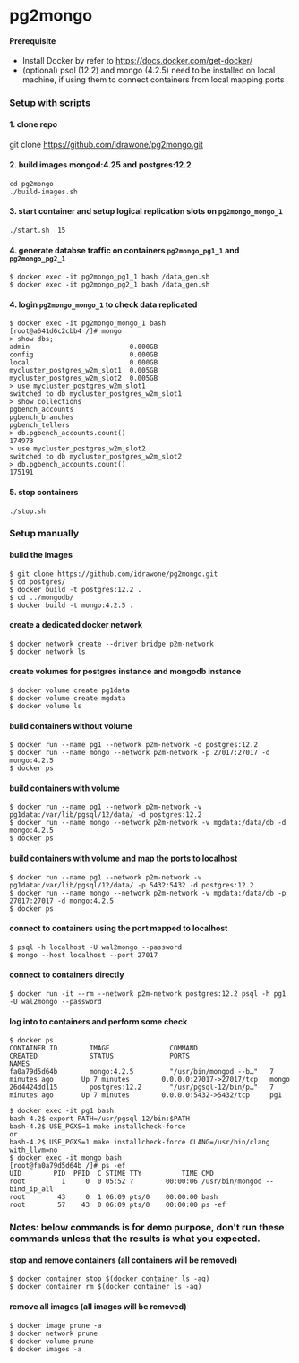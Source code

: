 # pg2mongo


#### Prerequisite 
* Install Docker by refer to https://docs.docker.com/get-docker/
* (optional) psql (12.2) and mongo (4.2.5) need to be installed on local machine, if using them to connect containers from local mapping ports

### Setup with scripts
#### 1. clone repo
git clone https://github.com/idrawone/pg2mongo.git 

#### 2. build images mongod:4.25 and postgres:12.2
```
cd pg2mongo
./build-images.sh
```

#### 3. start container and setup logical replication slots on `pg2mongo_mongo_1`
```
./start.sh  15
```

#### 4. generate databse traffic on containers `pg2mongo_pg1_1` and `pg2mongo_pg2_1`
```
$ docker exec -it pg2mongo_pg1_1 bash /data_gen.sh
$ docker exec -it pg2mongo_pg2_1 bash /data_gen.sh
```

#### 4. login `pg2mongo_mongo_1` to check data replicated
```
$ docker exec -it pg2mongo_mongo_1 bash
[root@a641d6c2cbb4 /]# mongo
> show dbs;
admin                         0.000GB
config                        0.000GB
local                         0.000GB
mycluster_postgres_w2m_slot1  0.005GB
mycluster_postgres_w2m_slot2  0.005GB
> use mycluster_postgres_w2m_slot1
switched to db mycluster_postgres_w2m_slot1
> show collections
pgbench_accounts
pgbench_branches
pgbench_tellers
> db.pgbench_accounts.count()
174973
> use mycluster_postgres_w2m_slot2
switched to db mycluster_postgres_w2m_slot2
> db.pgbench_accounts.count()
175191
```

#### 5. stop containers
```
./stop.sh
```


### Setup manually
#### build the images
```
$ git clone https://github.com/idrawone/pg2mongo.git
$ cd postgres/
$ docker build -t postgres:12.2 .
$ cd ../mongodb/
$ docker build -t mongo:4.2.5 .
```

#### create a dedicated docker network
```
$ docker network create --driver bridge p2m-network
$ docker network ls
```

#### create volumes for postgres instance and mongodb instance
```
$ docker volume create pg1data
$ docker volume create mgdata
$ docker volume ls
```

#### build containers without volume
```
$ docker run --name pg1 --network p2m-network -d postgres:12.2
$ docker run --name mongo --network p2m-network -p 27017:27017 -d mongo:4.2.5
$ docker ps
```

#### build containers with volume
```
$ docker run --name pg1 --network p2m-network -v pg1data:/var/lib/pgsql/12/data/ -d postgres:12.2
$ docker run --name mongo --network p2m-network -v mgdata:/data/db -d mongo:4.2.5
$ docker ps
```

#### build containers with volume and map the ports to localhost
```
$ docker run --name pg1 --network p2m-network -v pg1data:/var/lib/pgsql/12/data/ -p 5432:5432 -d postgres:12.2
$ docker run --name mongo --network p2m-network -v mgdata:/data/db -p 27017:27017 -d mongo:4.2.5
$ docker ps
```

#### connect to containers using the port mapped to localhost
```
$ psql -h localhost -U wal2mongo --password
$ mongo --host localhost --port 27017
```

#### connect to containers directly
```
$ docker run -it --rm --network p2m-network postgres:12.2 psql -h pg1 -U wal2mongo --password
```

#### log into to containers and perform some check
```
$ docker ps
CONTAINER ID        IMAGE               COMMAND                  CREATED             STATUS              PORTS                      NAMES
fa0a79d5d64b        mongo:4.2.5         "/usr/bin/mongod --b…"   7 minutes ago       Up 7 minutes        0.0.0.0:27017->27017/tcp   mongo
26d4424dd115        postgres:12.2       "/usr/pgsql-12/bin/p…"   7 minutes ago       Up 7 minutes        0.0.0.0:5432->5432/tcp     pg1

$ docker exec -it pg1 bash
bash-4.2$ export PATH=/usr/pgsql-12/bin:$PATH
bash-4.2$ USE_PGXS=1 make installcheck-force
or 
bash-4.2$ USE_PGXS=1 make installcheck-force CLANG=/usr/bin/clang with_llvm=no
$ docker exec -it mongo bash
[root@fa0a79d5d64b /]# ps -ef
UID        PID  PPID  C STIME TTY          TIME CMD
root         1     0  0 05:52 ?        00:00:06 /usr/bin/mongod --bind_ip_all
root        43     0  1 06:09 pts/0    00:00:00 bash
root        57    43  0 06:09 pts/0    00:00:00 ps -ef
```

### Notes: below commands is for demo purpose, don't run these commands unless that the results is what you expected.
#### stop and remove containers (all containers will be removed)
```
$ docker container stop $(docker container ls -aq)
$ docker container rm $(docker container ls -aq)
```

#### remove all images (all images will be removed)
```
$ docker image prune -a
$ docker network prune
$ docker volume prune
$ docker images -a
```

